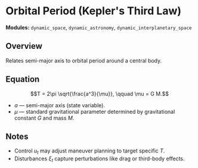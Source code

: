 # Orbital Period (Kepler's Third Law)

**Modules:** `dynamic_space`, `dynamic_astronomy`,
`dynamic_interplanetary_space`

## Overview

Relates semi-major axis to orbital period around a central body.

## Equation

$$T = 2\pi \sqrt{\frac{a^3}{\mu}}, \qquad \mu = G M.$$

- $a$ — semi-major axis (state variable).
- $\mu$ — standard gravitational parameter determined by gravitational constant
  $G$ and mass $M$.

## Notes

- Control $u_t$ may adjust maneuver planning to target specific $T$.
- Disturbances $\xi_t$ capture perturbations like drag or third-body effects.
